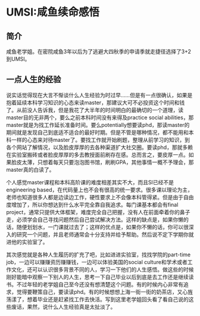 # UMSI:咸鱼续命感悟

## 简介

咸鱼老学姐。在密院咸鱼3年以后为了逃避大四秋季的申请季就走捷径选择了3+2到UMSI。

## 一点人生的经验

说实话觉得现在大言不惭谈什么人生经验为时过早……但是有一点很确认，如果是抱着延续本科学习知识的心态来读master，那建议大可不必投资这个时间和钱了。从前没人告诉我，但是我花了大半年的时间明白的最确切的一个道理，读master目的无非两个，要么之前本科时间没有来得及practice social abilities，那master就是为找工作延长准备时间。要么potentially想要读phd，那读master的期间就是发现自己到底适不适合的最好时期。但是不管是哪种情况，都不能用和本科一样的心态来对待master了。要找工作就开始刷题，整理从前学习的知识，到各个网站了解情况，以及脸皮厚厚的去各种渠道扩大社交圈。要读phd，那就多赖在实验室搬砖或者脸皮厚厚的多去教授面前刷存在感。总而言之，要皮厚一点。如果脸皮太薄，只想着每天只要泡泡图书馆，刷刷GPA，其他事情一概不予理会，那master真的白读了。

个人感觉master课程和本科高阶课的难度相差其实不大，而且SI已经不是engineering based，在代码量上也不会有很高的统一要求。很多课以理论为主，老师也知道很多人都是边读边工作，硬性要求上不会像本科管得紧。但是由于自由度增加了，所以你想达到什么水平完全靠自我追求。每门课基本都会有final project，通常只提供大体框架，难度完全自己把握，没有人在前面牵着你的鼻子走，必须学会自己寻找问题然后自己尝试解决方法。这样的缺点是，如果你懒的话，随便划划水，一门课就过去了；这样的优点是，如果你不懒的话，你可以很深入的研究一个问题，并且老师通常会十分支持并给予帮助。然后说不定下学期你就进他的实验室了。

其次感觉就是各种人生履历的扩充了吧，比如进进实验室，找找学院的part-time job，一边可以赚赚资历赚赚钱，一边可以体验美国的social culture和学术或者工作文化，还可以认识很多背景不同的人，学习一下他们的人生感悟。做这些的时候刚好能暗中观察一下别人的人生，思考一下自己毕业以后到底是去工作还是继续读书。不过年轻的老学姐自己至今还没有想清楚这个问题。有的时候内心非常有追求，觉得要鞭策自己，要读读phd。有的时候想想上海一街一街的奶茶店，又心旌荡漾了，想着毕业还是赶紧找工作去快活。写到这里老学姐回头看了看自己说的这些废话，果然，说什么人生经验真是太扯淡了。

